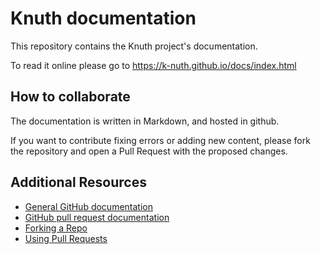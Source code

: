 ﻿# Knuth documentation

This repository contains the Knuth project's documentation.

To read it online please go to <a href="https://k-nuth.github.io/docs/index.html" target="_blank">https://k-nuth.github.io/docs/index.html</a>

## How to collaborate

The documentation is written in Markdown, and hosted in github.

If you want to contribute fixing errors or adding new content, please fork the repository and open a Pull Request with the proposed changes.

## Additional Resources

* [General GitHub documentation](https://help.github.com/)
* [GitHub pull request documentation](https://help.github.com/send-pull-requests/)
* [Forking a Repo](https://help.github.com/articles/fork-a-repo)
* [Using Pull Requests](https://help.github.com/articles/using-pull-requests)

